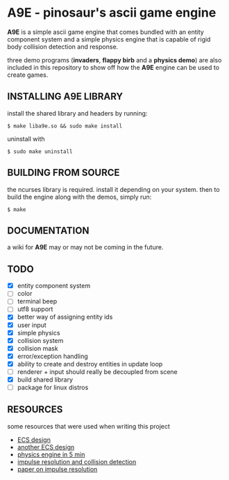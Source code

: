 
# A9E - pinosaur's ascii game engine

**A9E** is a simple ascii game engine that comes bundled with an entity
component system and a simple physics engine that is capable of rigid body
collision detection and response.

three demo programs (**invaders**, **flappy birb** and a **physics demo**) are
also included in this repository to show off how the **A9E** engine can be used
to create games.

## INSTALLING A9E LIBRARY

install the shared library and headers by running:
```
$ make liba9e.so && sudo make install
```

uninstall with
```
$ sudo make uninstall
```

## BUILDING FROM SOURCE

the ncurses library is required. install it depending on your system. then
to build the engine along with the demos, simply run:
```
$ make
```

## DOCUMENTATION

a wiki for **A9E** may or may not be coming in the future.

## TODO
- [x] entity component system
- [ ] color
- [ ] terminal beep
- [ ] utf8 support
- [x] better way of assigning entity ids
- [x] user input
- [x] simple physics
- [x] collision system
- [x] collision mask
- [x] error/exception handling
- [x] ability to create and destroy entities in update loop
- [ ] renderer + input should really be decoupled from scene
- [x] build shared library
- [ ] package for linux distros

## RESOURCES

some resources that were used when writing this project
- [ECS design](https://austinmorlan.com/posts/entity_component_system/)
- [another ECS design](https://www.david-colson.com/2020/02/09/making-a-simple-ecs.html)
- [physics engine in 5 min](https://www.youtube.com/watch?v=-_IspRG548E)
- [impulse resolution and collision detection](https://gamedevelopment.tutsplus.com/tutorials/how-to-create-a-custom-2d-physics-engine-the-basics-and-impulse-resolution--gamedev-6331)
- [paper on impulse resolution](https://research.ncl.ac.uk/game/mastersdegree/gametechnologies/physicstutorials/5collisionresponse/Physics%20-%20Collision%20Response.pdf)

